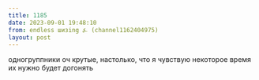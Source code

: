```yaml
---
title: 1185
date: 2023-09-01 19:48:10
from: endless шизing ⍼ (channel1162404975)
layout: post
---
```


одногруппники оч крутые, настолько, что я чувствую некоторое время их нужно будет догонять
